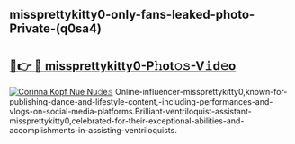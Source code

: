 ## missprettykitty0-only-fans​-leaked-photo​-Private-(q0sa4)


# <h2><a href="https://mediaupload.pro?title=missprettykitty0&ref=git">🔗👉 🔴 missprettykitty0-P𝚑ot𝚘𝚜-V𝚒d𝚎o</a></h2>

[![Corinna Kopf Nue Nu𝚍e𝚜](https://i.imgur.com/0qMVB7G.gif)](https://mediaupload.pro?title=missprettykitty0&ref=git)
Online-influencer-missprettykitty0,known-for-publishing-dance-and-lifestyle-content,-including-performances-and-vlogs-on-social-media-platforms.Brilliant-ventriloquist-assistant-missprettykitty0,celebrated-for-their-exceptional-abilities-and-accomplishments-in-assisting-ventriloquists.  